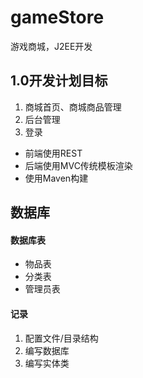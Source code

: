 # gameStore
游戏商城，J2EE开发

## 1.0开发计划目标

1. 商城首页、商城商品管理
2. 后台管理
3. 登录

- 前端使用REST
- 后端使用MVC传统模板渲染
- 使用Maven构建

## 数据库

#### 数据库表

- 物品表
- 分类表
- 管理员表

#### 记录

1. 配置文件/目录结构
2. 编写数据库
3. 编写实体类
